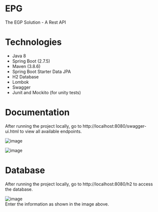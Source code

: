 # EPG
The EGP Solution - A Rest API

# Technologies
- Java 8  
- Spring Boot (2.7.5)  
- Maven (3.8.6)  
- Spring Boot Starter Data JPA  
- H2 Database  
- Lombok  
- Swagger  
- Junit and Mockito (for unity tests)  

# Documentation
After running the project locally, go to http://localhost:8080/swagger-ui.html to view all available endpoints. 

![image](https://user-images.githubusercontent.com/34252791/202702603-f44221e5-7d4a-4fdc-a84a-70c040dc5689.png)  

![image](https://user-images.githubusercontent.com/34252791/202702708-0fec61de-9c73-4a25-8872-aae670e4fc0d.png)



# Database
After running the project locally, go to http://localhost:8080/h2 to access the database.  

![image](https://user-images.githubusercontent.com/34252791/202702061-13545419-8c9b-48a5-8de7-2e85290230bd.png)  
Enter the information as shown in the image above.






